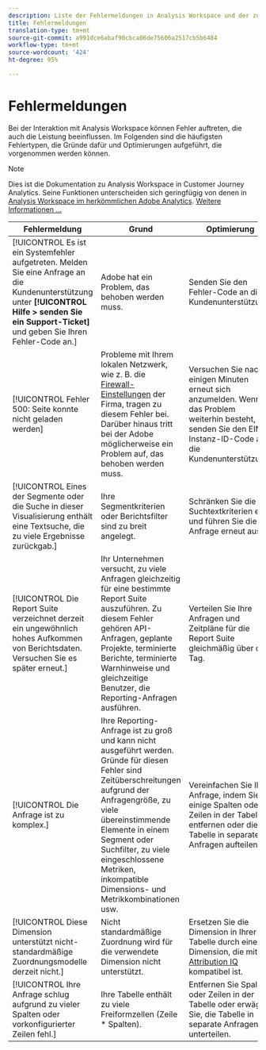 ```yaml
---
description: Liste der Fehlermeldungen in Analysis Workspace und der zugehörigen Komponenten
title: Fehlermeldungen
translation-type: tm+mt
source-git-commit: a991dce6abaf90cbca06de75606a2517cb5b6484
workflow-type: tm+mt
source-wordcount: '424'
ht-degree: 95%

---
```



# Fehlermeldungen

Bei der Interaktion mit Analysis Workspace können Fehler auftreten, die auch die Leistung beeinflussen. Im Folgenden sind die häufigsten Fehlertypen, die Gründe dafür und Optimierungen aufgeführt, die vorgenommen werden können.

>[!NOTE]
>
>Dies ist die Dokumentation zu Analysis Workspace in Customer Journey Analytics. Seine Funktionen unterscheiden sich geringfügig von denen in [Analysis Workspace im herkömmlichen Adobe Analytics](https://docs.adobe.com/content/help/de-DE/analytics/analyze/analysis-workspace/home.html). [Weitere Informationen ...](/help/getting-started/cja-aa.md)

| Fehlermeldung | Grund | Optimierung |
| --- | --- | --- |
| [!UICONTROL Es ist ein Systemfehler aufgetreten. Melden Sie eine Anfrage an die Kundenunterstützung unter **[!UICONTROL Hilfe > senden Sie ein Support-Ticket]** und geben Sie Ihren Fehler-Code an.] | Adobe hat ein Problem, das behoben werden muss. | Senden Sie den Fehler-Code an die Kundenunterstützung. |
| [!UICONTROL Fehler 500: Seite konnte nicht geladen werden] | Probleme mit Ihrem lokalen Netzwerk, wie z. B. die [Firewall-Einstellungen](https://experienceleague.adobe.com/docs/analytics/technotes/ip-addresses.html?lang=de-DE) der Firma, tragen zu diesem Fehler bei. Darüber hinaus tritt bei der Adobe möglicherweise ein Problem auf, das behoben werden muss. | Versuchen Sie nach einigen Minuten erneut sich anzumelden. Wenn das Problem weiterhin besteht, senden Sie den EIM-Instanz-ID-Code an die Kundenunterstützung. |
| [!UICONTROL Eines der Segmente oder die Suche in dieser Visualisierung enthält eine Textsuche, die zu viele Ergebnisse zurückgab.] | Ihre Segmentkriterien oder Berichtsfilter sind zu breit angelegt. | Schränken Sie die Suchtextkriterien ein und führen Sie die Anfrage erneut aus. |
| [!UICONTROL Die Report Suite verzeichnet derzeit ein ungewöhnlich hohes Aufkommen von Berichtsdaten. Versuchen Sie es später erneut.] | Ihr Unternehmen versucht, zu viele Anfragen gleichzeitig für eine bestimmte Report Suite auszuführen. Zu diesem Fehler gehören API-Anfragen, geplante Projekte, terminierte Berichte, terminierte Warnhinweise und gleichzeitige Benutzer, die Reporting-Anfragen ausführen. | Verteilen Sie Ihre Anfragen und Zeitpläne für die Report Suite gleichmäßig über den Tag. |
| [!UICONTROL Die Anfrage ist zu komplex.] | Ihre Reporting-Anfrage ist zu groß und kann nicht ausgeführt werden. Gründe für diesen Fehler sind Zeitüberschreitungen aufgrund der Anfragengröße, zu viele übereinstimmende Elemente in einem Segment oder Suchfilter, zu viele eingeschlossene Metriken, inkompatible Dimensions- und Metrikkombinationen usw. | Vereinfachen Sie Ihre Anfrage, indem Sie einige Spalten oder Zeilen in der Tabelle entfernen oder die Tabelle in separate Anfragen aufteilen. |
| [!UICONTROL Diese Dimension unterstützt nicht-standardmäßige Zuordnungsmodelle derzeit nicht.] | Nicht standardmäßige Zuordnung wird für die verwendete Dimension nicht unterstützt. | Ersetzen Sie die Dimension in Ihrer Tabelle durch eine Dimension, die mit [Attribution IQ](/help/analysis-workspace/attribution/overview.md) kompatibel ist. |
| [!UICONTROL Ihre Anfrage schlug aufgrund zu vieler Spalten oder vorkonfigurierter Zeilen fehl.] | Ihre Tabelle enthält zu viele Freiformzellen (Zeile * Spalten). | Entfernen Sie Spalten oder Zeilen in der Tabelle oder erwägen Sie, die Tabelle in separate Anfragen zu unterteilen. |